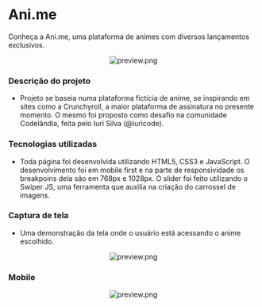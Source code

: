 # Ani.me

Conheça a Ani.me, uma plataforma de animes com diversos lançamentos exclusivos.

<p align="center">
      <img src="https://cdn.discordapp.com/attachments/694618905838092319/1020406166720876586/unknown.png" alt="preview.png"/>
 </p>
 
 ### Descrição do projeto
 - Projeto se baseia numa plataforma fictícia de anime, se inspirando em sites como a Crunchyroll, a maior plataforma de assinatura no presente momento. O mesmo foi proposto como desafio na comunidade Codelândia, feita pelo Iuri Silva (@iuricode).
 
 ### Tecnologias utilizadas
  - Toda página foi desenvolvida utilizando HTML5, CSS3 e JavaScript. O desenvolvimento foi em mobile first e na parte de responsividade os breakpoins dela são em 768px e 1028px.
  O slider foi feito utilizando o Swiper JS, uma ferramenta que auxilia na criação do carrossel de imagens.
  
  ### Captura de tela
  
  - Uma demonstração da tela onde o usuário está acessando o anime escolhido.
  <p align="center">
      <img src="https://cdn.discordapp.com/attachments/694618905838092319/1020414188142723092/Capturar.JPG" alt="preview.png"/>
 </p>

### Mobile
  <p align="center">
      <img src="https://cdn.discordapp.com/attachments/694618905838092319/1020511084630786078/mobile23.jpg" alt="preview.png"/>
 </p>
